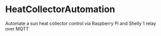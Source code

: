 # HeatCollectorAutomation
Automate a sun heat collector control via Raspberry Pi and Shelly 1 relay over MQTT
